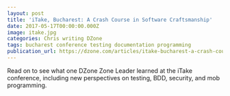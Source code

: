 ```yaml
---
layout: post
title: 'iTake, Bucharest: A Crash Course in Software Craftsmanship'
date: 2017-05-17T00:00:00.000Z
image: itake.jpg
categories: Chris writing DZone
tags: bucharest conference testing documentation programming
publication_url: https://dzone.com/articles/itake-bucharest-a-crash-course-in-software-craftsm
---
```


Read on to see what one DZone Zone Leader learned at the iTake conference, including new perspectives on testing, BDD, security, and mob programming.
